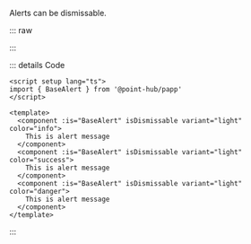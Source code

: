 Alerts can be dismissable.

::: raw

<AlertDismissable />

:::

::: details Code

```vue
<script setup lang="ts">
import { BaseAlert } from '@point-hub/papp'
</script>

<template>
  <component :is="BaseAlert" isDismissable variant="light" color="info">
    This is alert message
  </component>
  <component :is="BaseAlert" isDismissable variant="light" color="success">
    This is alert message
  </component>
  <component :is="BaseAlert" isDismissable variant="light" color="danger">
    This is alert message
  </component>
</template>
```

:::
